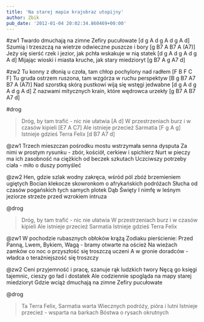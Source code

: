 ```yaml
---
title: 'Na starej mapie krajobraz utopijny'
author: Zbik
pub_date: '2012-01-04 20:02:34.860469+00:00'
---
```


#zw1
Twardo dmuchają na zimne Zefiry pucułowate [d g A d g A d g A d]
Szumią i trzeszczą na wietrze odwieczne puszcze i bory [g B7 A B7 A (A7)]
Jeży się sierść rzek i jezior, jak pchła wskakuje w nią statek [d g A d g A d g A d]
Mijając wioski i miasta kruche, jak stary miedzioryt [g B7 A g A7 d]

#zw2
Tu konny z dłonią u czoła, tam chłop pochylony nad radłem [F B F C F]
Tu gruda ostrzem ruszona, tam wzgórza w ruchu perspektyw [B g B7 A7 B7 A (A7)]
Nad szorstką skórą pustkowi wiją się wstęgi jedwabne [d g A d g A d g A d]
Z nazwami mitycznych krain, które wędrowca urzekły [g B7 A B7 A7 d]

#drog
>Dróg, by tam trafić - nic nie ułatwia [A d]
>W przestrzeniach burz i w czasów kipieli [E7 A C7]
>Ale istnieje przecież Sarmatia [F g A g]
>Istnieje gdzieś Terra Felix [d B7 A7 d]

@zw1
Trzech mieszczan pośrodku mostu wstrzymała senna dysputa
Za nimi w prostym rysunku - zbór, kościół, cerkiew i spichlerz
Nurt w pieczy ma ich zasobność na ciężkich od beczek szkutach
Uczciwszy potrzeby ciała - miło o duszy pomyśleć

@zw2
Hen, gdzie szlak wodny zakręca, wśród pól zbóż brzemieniem ugiętych
Bocian klekocze skowronkom o afrykańskich podróżach
Słucha od czasów pogańskich tych samych plotek Dąb Święty
I nimfę w leśnym jeziorze strzeże przed wzrokiem intruza

@drog
>Dróg, by tam trafić - nic nie ułatwia
>W przestrzeniach burz i w czasów kipieli
>Ale istnieje przecież Sarmatia
>Istnieje gdzieś Terra Felix

@zw1
W pochodzie rubasznych obłoków krążą Zodiaku pierścienie:
Przed Panną, Lwem, Bykiem, Wagą - bramy otwarte na oścież
Na wieżach zamków co noc o przyszłość się troszczą uczeni
A w gronie doradców - władca o teraźniejszość się troszczy

@zw2
Ceni przyjemność i pracę, szanuje rąk ludzkich twory
Nęcą go księgi tajemnic, cieszy go ład i dostatek
Ale codziennie spogląda na mapy starej miedzioryt
Gdzie wciąż dmuchają na zimne Zefiry pucułowate

@drog
>Ta Terra Felix, Sarmatia warta
>Wiecznych podróży, pióra i lutni
>Istnieje przecież - wsparta na barkach
>Bóstwa o rysach okrutnych